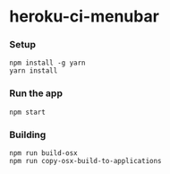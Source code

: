 # heroku-ci-menubar

### Setup
```
npm install -g yarn
yarn install
```

### Run the app

```
npm start
```

### Building

```
npm run build-osx
npm run copy-osx-build-to-applications
```
